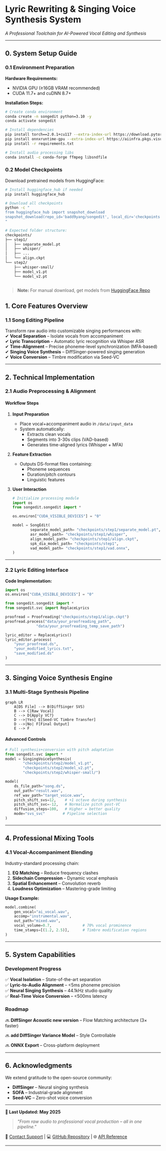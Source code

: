 # **Lyric Rewriting & Singing Voice Synthesis System**  
*A Professional Toolchain for AI-Powered Vocal Editing and Synthesis*  

---

## **0. System Setup Guide**

### **0.1 Environment Preparation**

**Hardware Requirements:**

- NVIDIA GPU (≥16GB VRAM recommended)
- CUDA 11.7+ and cuDNN 8.7+

**Installation Steps:**

```bash
# Create conda environment
conda create -n songedit python=3.10 -y
conda activate songedit

# Install dependencies
pip install torch==2.0.1+cu117 --extra-index-url https://download.pytorch.org/whl/cu117
pip install onnxruntime-gpu --extra-index-url https://aiinfra.pkgs.visualstudio.com/PublicPackages/_packaging/onnxruntime-cuda-12/pypi/simple/
pip install -r requirements.txt

# Install audio processing libs
conda install -c conda-forge ffmpeg libsndfile
```

### **0.2 Model Checkpoints**

Download pretrained models from HuggingFace:

```bash
# Install huggingface_hub if needed
pip install huggingface_hub

# Download all checkpoints
python -c "
from huggingface_hub import snapshot_download
snapshot_download(repo_id='badd9yang/songedit', local_dir='checkpoints')
"

# Expected folder structure:
checkpoints/
├── step1/
│   ├── separate_model.pt
│   ├── whisper/
│   ├── ...
│   └── align.ckpt
└── step2/
    ├── whisper-small/
    ├── model_v1.pt
    └── model_v2.pt
  
```

> **Note:** For manual download, get models from [HuggingFace Repo](https://huggingface.co/badd9yang/songedit/tree/main)



## **1. Core Features Overview**  

### **1.1 Song Editing Pipeline**  
Transform raw audio into customizable singing performances with:  
✔ **Vocal Separation** – Isolate vocals from accompaniment  
✔ **Lyric Transcription** – Automatic lyric recognition via Whisper ASR  
✔ **Time-Alignment** – Precise phoneme-level synchronization (MFA-based)  
✔ **Singing Voice Synthesis** – DiffSinger-powered singing generation  
✔ **Voice Conversion** – Timbre modification via Seed-VC  

---

## **2. Technical Implementation**

### **2.1 Audio Preprocessing & Alignment**  

#### **Workflow Steps**  
1. **Input Preparation**  
   - Place vocal+accompaniment audio in `/data/input_data`  
   - System automatically:  
     - Extracts clean vocals  
     - Segments into 3-30s clips (VAD-based)  
     - Generates time-aligned lyrics (Whisper + MFA)  

2. **Feature Extraction**  
   - Outputs DS-format files containing:  
     - Phoneme sequences  
     - Duration/pitch contours  
     - Linguistic features  

3. **User Interaction**  
   ```python
   # Initialize processing module
   import os
   from songedit.songedit import *
   
   os.environ["CUDA_VISIBLE_DEVICES"] = "0"
   
   model = SongEdit(
           separate_model_path= "checkpoints/step1/separate_model.pt",
           asr_model_path= "checkpoints/step1/whisper",
           align_model_path= "checkpoints/step1/align.ckpt",
           spk_dia_model_path= "checkpoints/step1",
           vad_model_path= "checkpoints/step1/vad.onnx",
   )
   ```

---

### **2.2 Lyric Editing Interface**  

**Code Implementation:**  

```python
import os
os.environ["CUDA_VISIBLE_DEVICES"] = "0"

from songedit.songedit import *
from songedit.svc import ReplaceLyrics

proofread = Proofreading("checkpoints/step1/align.ckpt")
proofread.process("data/your_proofreading_path",
              "data/your_proofreading_temp_save_path")

lyric_editor = ReplaceLyrics()
lyric_editor.process(
    "your_proofread.ds",
    "your_modified_lyrics.txt",
    "save_modified.ds"
)
```

---

## **3. Singing Voice Synthesis Engine**  

### **3.1 Multi-Stage Synthesis Pipeline**  
```mermaid
graph LR
    A[DS File] --> B(DiffSinger SVS)
    B --> C[Raw Vocal]
    C --> D{Apply VC?}
    D -->|Yes| E[Seed-VC Timbre Transfer]
    D -->|No| F[Final Output]
    E --> F
```

#### **Advanced Controls**  
```python
# Full synthesis+conversion with pitch adaptation
from songedit.svc import *
model = SingingVoiceSynthesis(
        "checkpoints/step2/model_v1.pt",
        "checkpoints/step2/model_v2.pt",
        "checkpoints/step2/whisper-small/")

model(
    ds_file_path="song.ds",
    out_path="result.wav",
    ref_wav_path="target_voice.wav",
    pitch_shift_svs=12,    # +1 octave during synthesis
    pitch_shift_svc=-12,   # Normalize pitch post-VC
    diffusion_steps=100,   # Higher = better quality
    mode="svs_svc"        # Pipeline selection
)
```

---

## **4. Professional Mixing Tools**  

### **4.1 Vocal-Accompaniment Blending**  
Industry-standard processing chain:  
1. **EQ Matching** – Reduce frequency clashes  
2. **Sidechain Compression** – Dynamic vocal emphasis  
3. **Spatial Enhancement** – Convolution reverb  
4. **Loudness Optimization** – Mastering-grade limiting  

**Usage Example:**  
```python
model.combine(
    gen_vocal="ai_vocal.wav",
    accomp="instrumental.wav",
    out_path="mixed.wav",
    vocal_volume=0.7,              # 70% vocal prominence
    time_stamps=[(1.2, 2.5)],      # Timbre modification regions
)
```

---

## **5. System Capabilities**  

### **Development Progress**  
✅ **Vocal Isolation** – State-of-the-art separation  
✅ **Lyric-to-Audio Alignment** – <5ms phoneme precision  
✅ **Neural Singing Synthesis** – 44.1kHz studio quality  
✅ **Real-Time Voice Conversion** – <500ms latency  

### **Roadmap**  
🔜 **DiffSinger Acoustic new version** – Flow Matching architecture (3× faster)  

🔜 **add DiffSinger Variance Model** – Style Controllable 

🔜 **ONNX Export** – Cross-platform deployment  

---

## **6. Acknowledgments**  
We extend gratitude to the open-source community:  
- **DiffSinger** – Neural singing synthesis  
- **SOFA** – Industrial-grade alignment  
- **Seed-VC** – Zero-shot voice conversion  

---

**📌 Last Updated: May 2025**  

> *"From raw audio to professional vocal production – all in one pipeline."*  

📧 [Contact Support](mailto:yangchen@hccl.ioa.ac.cn) | 💻 [GitHub Repository](https://github.com/badd9yang) | 🌐 [API Reference](https://diffsinger.com)  

---
